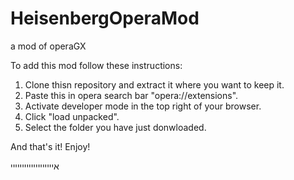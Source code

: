 # HeisenbergOperaMod
a mod of operaGX

To add this mod follow these instructions:

1. Clone thisn repository and extract it where you want to keep it.
2. Paste this in opera search bar "opera://extensions".
3. Activate developer mode in the top right of your browser.
4. Click "load unpacked".
5. Select the folder you have just donwloaded.

And that's it!
Enjoy!

אייייייייייייייייייי
